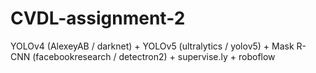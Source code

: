 # CVDL-assignment-2
YOLOv4 (AlexeyAB / darknet) + YOLOv5 (ultralytics / yolov5) + Mask R-CNN (facebookresearch / detectron2) + supervise.ly + roboflow
